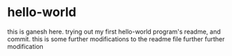 # hello-world
this is ganesh here. trying out my first hello-world program's readme, and commit.
this is some further modifications to the readme file
further further modification
